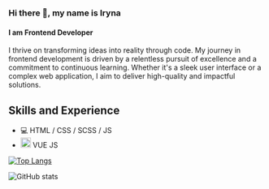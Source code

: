 ### Hi there 👋, my name is Iryna
#### I am Frontend Developer

I thrive on transforming ideas into reality through code. My journey in frontend development is driven by a relentless pursuit of excellence and a commitment to continuous learning. Whether it's a sleek user interface or a complex web application, I aim to deliver high-quality and impactful solutions.

## Skills and Experience
* 💻 HTML / CSS / SCSS / JS 
*  <img src="https://img.icons8.com/color/48/000000/vue-js.png" alt="Vue.js" height="20"/> VUE JS




[![Top Langs](https://github-readme-stats.vercel.app/api/top-langs/?username=Tur-Iryna)](https://github.com/anuraghazra/github-readme-stats)

![GitHub stats](https://github-readme-stats.vercel.app/api?username=Tur-Iryna&show_icons=true)  


